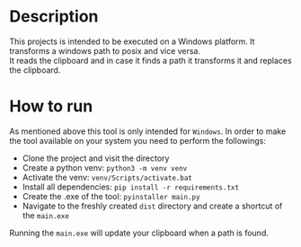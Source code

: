 # Description
This projects is intended to be executed on a Windows platform.
It transforms a windows path to posix and vice versa.  
It reads the clipboard and in case it finds a path it transforms it and replaces the clipboard. 

# How to run
As mentioned above this tool is only intended for `Windows`. 
In order to make the tool available on your system you need to perform the followings:
- Clone the project and visit the directory
- Create a python venv: `python3 -m venv venv`
- Activate the venv: `venv/Scripts/activate.bat`
- Install all dependencies: `pip install -r requirements.txt`
- Create the .exe of the tool: `pyinstaller main.py`
- Navigate to the freshly created `dist` directory and create a shortcut of the `main.exe`

Running the `main.exe` will update your clipboard when a path is found. 